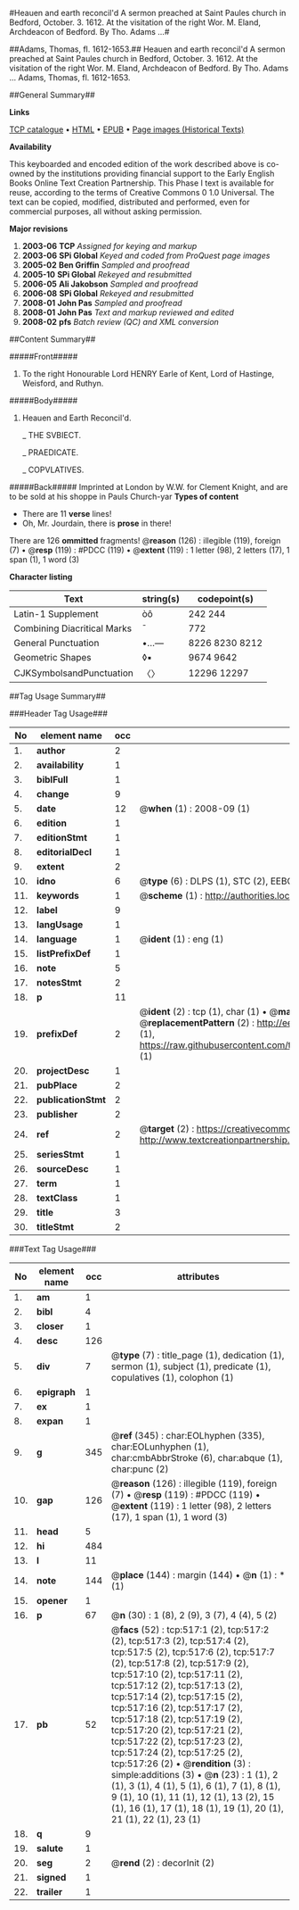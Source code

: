 #Heauen and earth reconcil'd A sermon preached at Saint Paules church in Bedford, October. 3. 1612. At the visitation of the right Wor. M. Eland, Archdeacon of Bedford. By Tho. Adams ...#

##Adams, Thomas, fl. 1612-1653.##
Heauen and earth reconcil'd A sermon preached at Saint Paules church in Bedford, October. 3. 1612. At the visitation of the right Wor. M. Eland, Archdeacon of Bedford. By Tho. Adams ...
Adams, Thomas, fl. 1612-1653.

##General Summary##

**Links**

[TCP catalogue](http://www.ota.ox.ac.uk/tcp/)  • 
[HTML](http://tei.it.ox.ac.uk/tcp/Texts-HTML/free/A02/A02054.html)  • 
[EPUB](http://tei.it.ox.ac.uk/tcp/Texts-EPUB/free/A02/A02054.epub) • 
[Page images (Historical Texts)](https://data.historicaltexts.jisc.ac.uk/view?pubId=eebo-99836258e&pageId=eebo-99836258e-517-1)

**Availability**

This keyboarded and encoded edition of the
	       work described above is co-owned by the institutions
	       providing financial support to the Early English Books
	       Online Text Creation Partnership. This Phase I text is
	       available for reuse, according to the terms of Creative
	       Commons 0 1.0 Universal. The text can be copied,
	       modified, distributed and performed, even for
	       commercial purposes, all without asking permission.

**Major revisions**

1. __2003-06__ __TCP__ *Assigned for keying and markup*
1. __2003-06__ __SPi Global__ *Keyed and coded from ProQuest page images*
1. __2005-02__ __Ben Griffin__ *Sampled and proofread*
1. __2005-10__ __SPi Global__ *Rekeyed and resubmitted*
1. __2006-05__ __Ali Jakobson__ *Sampled and proofread*
1. __2006-08__ __SPi Global__ *Rekeyed and resubmitted*
1. __2008-01__ __John Pas__ *Sampled and proofread*
1. __2008-01__ __John Pas__ *Text and markup reviewed and edited*
1. __2008-02__ __pfs__ *Batch review (QC) and XML conversion*

##Content Summary##

#####Front#####

1. To the right Honourable Lord HENRY Earle of Kent, Lord of Hastinge, Weisford, and Ruthyn.

#####Body#####

1. Heauen and Earth Reconcil'd.

    _ THE SVBIECT.

    _ PRAEDICATE.

    _ COPVLATIVES.

#####Back#####
Imprinted at London by W.W. for Clement Knight, and are to be sold at his shoppe in Pauls Church-yar
**Types of content**

  * There are 11 **verse** lines!
  * Oh, Mr. Jourdain, there is **prose** in there!

There are 126 **ommitted** fragments! 
 @__reason__ (126) : illegible (119), foreign (7)  •  @__resp__ (119) : #PDCC (119)  •  @__extent__ (119) : 1 letter (98), 2 letters (17), 1 span (1), 1 word (3)

**Character listing**


|Text|string(s)|codepoint(s)|
|---|---|---|
|Latin-1 Supplement|òô|242 244|
|Combining             Diacritical Marks|̄|772|
|General Punctuation|•…—|8226 8230 8212|
|Geometric Shapes|◊▪|9674 9642|
|CJKSymbolsandPunctuation|〈〉|12296 12297|

##Tag Usage Summary##

###Header Tag Usage###

|No|element name|occ|attributes|
|---|---|---|---|
|1.|__author__|2||
|2.|__availability__|1||
|3.|__biblFull__|1||
|4.|__change__|9||
|5.|__date__|12| @__when__ (1) : 2008-09 (1)|
|6.|__edition__|1||
|7.|__editionStmt__|1||
|8.|__editorialDecl__|1||
|9.|__extent__|2||
|10.|__idno__|6| @__type__ (6) : DLPS (1), STC (2), EEBO-CITATION (1), PROQUEST (1), VID (1)|
|11.|__keywords__|1| @__scheme__ (1) : http://authorities.loc.gov/ (1)|
|12.|__label__|9||
|13.|__langUsage__|1||
|14.|__language__|1| @__ident__ (1) : eng (1)|
|15.|__listPrefixDef__|1||
|16.|__note__|5||
|17.|__notesStmt__|2||
|18.|__p__|11||
|19.|__prefixDef__|2| @__ident__ (2) : tcp (1), char (1)  •  @__matchPattern__ (2) : ([0-9\-]+):([0-9IVX]+) (1), (.+) (1)  •  @__replacementPattern__ (2) : http://eebo.chadwyck.com/downloadtiff?vid=$1&page=$2 (1), https://raw.githubusercontent.com/textcreationpartnership/Texts/master/tcpchars.xml#$1 (1)|
|20.|__projectDesc__|1||
|21.|__pubPlace__|2||
|22.|__publicationStmt__|2||
|23.|__publisher__|2||
|24.|__ref__|2| @__target__ (2) : https://creativecommons.org/publicdomain/zero/1.0/ (1), http://www.textcreationpartnership.org/docs/. (1)|
|25.|__seriesStmt__|1||
|26.|__sourceDesc__|1||
|27.|__term__|1||
|28.|__textClass__|1||
|29.|__title__|3||
|30.|__titleStmt__|2||


###Text Tag Usage###

|No|element name|occ|attributes|
|---|---|---|---|
|1.|__am__|1||
|2.|__bibl__|4||
|3.|__closer__|1||
|4.|__desc__|126||
|5.|__div__|7| @__type__ (7) : title_page (1), dedication (1), sermon (1), subject (1), predicate (1), copulatives (1), colophon (1)|
|6.|__epigraph__|1||
|7.|__ex__|1||
|8.|__expan__|1||
|9.|__g__|345| @__ref__ (345) : char:EOLhyphen (335), char:EOLunhyphen (1), char:cmbAbbrStroke (6), char:abque (1), char:punc (2)|
|10.|__gap__|126| @__reason__ (126) : illegible (119), foreign (7)  •  @__resp__ (119) : #PDCC (119)  •  @__extent__ (119) : 1 letter (98), 2 letters (17), 1 span (1), 1 word (3)|
|11.|__head__|5||
|12.|__hi__|484||
|13.|__l__|11||
|14.|__note__|144| @__place__ (144) : margin (144)  •  @__n__ (1) : * (1)|
|15.|__opener__|1||
|16.|__p__|67| @__n__ (30) : 1 (8), 2 (9), 3 (7), 4 (4), 5 (2)|
|17.|__pb__|52| @__facs__ (52) : tcp:517:1 (2), tcp:517:2 (2), tcp:517:3 (2), tcp:517:4 (2), tcp:517:5 (2), tcp:517:6 (2), tcp:517:7 (2), tcp:517:8 (2), tcp:517:9 (2), tcp:517:10 (2), tcp:517:11 (2), tcp:517:12 (2), tcp:517:13 (2), tcp:517:14 (2), tcp:517:15 (2), tcp:517:16 (2), tcp:517:17 (2), tcp:517:18 (2), tcp:517:19 (2), tcp:517:20 (2), tcp:517:21 (2), tcp:517:22 (2), tcp:517:23 (2), tcp:517:24 (2), tcp:517:25 (2), tcp:517:26 (2)  •  @__rendition__ (3) : simple:additions (3)  •  @__n__ (23) : 1 (1), 2 (1), 3 (1), 4 (1), 5 (1), 6 (1), 7 (1), 8 (1), 9 (1), 10 (1), 11 (1), 12 (1), 13 (2), 15 (1), 16 (1), 17 (1), 18 (1), 19 (1), 20 (1), 21 (1), 22 (1), 23 (1)|
|18.|__q__|9||
|19.|__salute__|1||
|20.|__seg__|2| @__rend__ (2) : decorInit (2)|
|21.|__signed__|1||
|22.|__trailer__|1||
